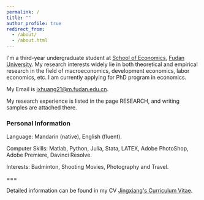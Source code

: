 ```yaml
---
permalink: /
title: ""
author_profile: true
redirect_from: 
  - /about/
  - /about.html
---
```


I'm a third-year undergraduate student at [School of Economics](https://econ.fudan.edu.cn/), [Fudan University](https://www.fudan.edu.cn). My research interests widely lie in both theoretical and empirical research in the field of macroeconomics, development economics, labor economics, etc. I am currently applying for PhD program in economics.

My Email is [jxhuang21@m.fudan.edu.cn](jxhuang21@m.fudan.edu.cn).

My research experience is listed in the page RESEARCH, and writing samples are attached there.


### Personal Information

Language: Mandarin (native), English (fluent).

Computer Skills: Matlab, Python, Julia, Stata, LATEX, Adobe PhotoShop, Adobe Premiere, Davinci Resolve.

Interests: Badminton, Shooting Movies, Photography and Travel.


=== 

Detailed information can be found in my CV [Jingxiang's Curriculum Vitae](../assets/HJX_CV.pdf).